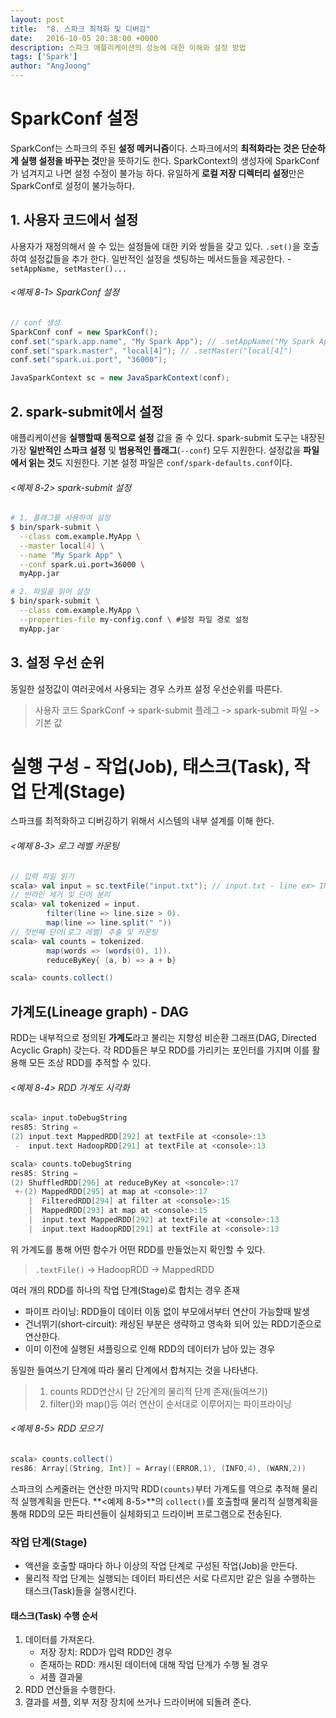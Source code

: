 ```yaml
---
layout: post
title:  "8. 스파크 최적화 및 디버깅"
date:   2016-10-05 20:38:00 +0000
description: 스파크 애플리케이션의 성능에 대한 이해와 설정 방법
tags: ['Spark']
author: "AngJoong"
---
```


# SparkConf 설정
SparkConf는 스파크의 주된 **설정 메커니즘**이다.
스파크에서의 **최적화라는 것은 단순하게 실행 설정을 바꾸는 것**만을 뜻하기도 한다.
SparkContext의 생성자에 SparkConf가 넘겨지고 나면 설정 수정이 불가능 하다.
유일하게 **로컬 저장 디렉터리 설정**만은 SparkConf로 설정이 불가능하다.

## 1. 사용자 코드에서 설정
사용자가 재정의해서 쓸 수 있는 설정들에 대한 키와 쌍들을 갖고 있다.
`.set()`을 호출하여 설정값들을 추가 한다.
일반적인 설정을 셋팅하는 메서드들을 제공한다. - `setAppName, setMaster()...`

###### <예제 8-1> SparkConf 설정
```java
// conf 생성
SparkConf conf = new SparkConf();
conf.set("spark.app.name", "My Spark App"); // .setAppName("My Spark App")
conf.set("spark.master", "local[4]"); // .setMaster("local[4]")
conf.set("spark.ui.port", "36000");

JavaSparkContext sc = new JavaSparkContext(conf);
```

## 2. spark-submit에서 설정
애플리케이션을 **실행할때 동적으로 설정** 값을 줄 수 있다.
spark-submit 도구는 내장된 가장 **일반적인 스파크 설정** 및 **범용적인 플래그**(`--conf`) 모두 지원한다.
설정값을 **파일에서 읽는 것**도 지원한다. 기본 설정 파일은 `conf/spark-defaults.conf`이다.

###### <예제 8-2> spark-submit 설정
```bash
# 1. 플래그를 사용하여 설정
$ bin/spark-submit \
  --class com.example.MyApp \
  --master local[4] \
  --name "My Spark App" \
  --conf spark.ui.port=36000 \
  myApp.jar

# 2. 파일을 읽어 설정
$ bin/spark-submit \
  --class com.example.MyApp \
  --properties-file my-config.conf \ #설정 파일 경로 설정
  myApp.jar
```

## 3. 설정 우선 순위
동일한 설정값이 여러곳에서 사용되는 경우 스카프 설정 우선순위를 따른다.
> 사용자 코드 SparkConf -> spark-submit 플레그 -> spark-submit 파일 -> 기본 값


# 실행 구성 - 작업(Job), 태스크(Task), 작업 단계(Stage)
스파크를 최적화하고 디버깅하기 위해서 시스템의 내부 설계를 이해 한다.

###### <예제 8-3> 로그 레벨 카운팅
``` scala
// 입력 파일 읽기
scala> val input = sc.textFile("input.txt"); // input.txt - line ex> INFO back to normal messages
// 빈라인 제거 및 단어 분리
scala> val tokenized = input.
		filter(line => line.size > 0).
        map(line => line.split(" "))
// 첫번째 단어(로그 레벨) 추출 및 카운팅
scala> val counts = tokenized.
		map(words => (words(0), 1)).
        reduceByKey{ (a, b) => a + b}

scala> counts.collect()
```

## 가계도(Lineage graph) - DAG
RDD는 내부적으로 정의된 **가계도**라고 불리는 지향성 비순환 그래프(DAG, Directed Acyclic Graph) 갖는다.
각 RDD들은 부모 RDD를 가리키는 포인터를 가지며 이를 활용해 모든 조상 RDD를 추적할 수 있다.

###### <예제 8-4> RDD 가계도 시각화
```scala
scala> input.toDebugString
res85: String =
(2) input.text MappedRDD[292] at textFile at <console>:13
 -  input.text HadoopRDD[291] at textFile at <console>:13

scala> counts.toDebugString
res85: String =
(2) ShuffledRDD[296] at reduceByKey at <soncole>:17
 +-(2) MappedRDD[295] at map at <console>:17
    |  FilteredRDD[294] at filter at <console>:15
    |  MappedRDD[293] at map at <console>:15
    |  input.text MappedRDD[292] at textFile at <console>:13
    |  input.text HadoopRDD[291] at textFile at <console>:13
```
위 가계도를 통해 어떤 함수가 어떤 RDD를 만들었는지 확인할 수 있다.
> `.textFile()` -> HadoopRDD -> MappedRDD

여러 개의 RDD를 하나의 작업 단계(Stage)로 합치는 경우 존재
* 파이프 라이닝: RDD들이 데이터 이동 없이 부모에서부터 연산이 가능할때 발생
* 건너뛰기(short-circuit): 캐싱된 부분은 생략하고 영속화 되어 있는 RDD기준으로 연산한다.
* 이미 이전에 실행된 셔플링으로 인해 RDD의 데이터가 남아 있는 경우

동일한 들여쓰기 단계에 따라 물리 단계에서 합쳐지는 것을 나타낸다.
> 1. counts RDD연산시 단 2단계의 물리적 단계 존재(들여쓰기)
> 2. filter()와 map()등 여러 연산이 순서대로 이루어지는 파이프라이닝



###### <예제 8-5> RDD 모으기
```scala
scala> counts.collect()
res86: Array[(String, Int)] = Array((ERROR,1), (INFO,4), (WARN,2))
```
스파크의 스케줄러는 연산한 마지막 RDD`(counts)`부터 가계도를 역으로 추적해 물리적 실행계획을 만든다.
**<예제 8-5>**의 `collect()`를 호출할때 물리적 실행계획을 통해 RDD의 모든 파티션들이 실체화되고 드라이버 프로그램으로 전송된다.

### 작업 단계(Stage)
* 액션을 호출할 때마다 하나 이상의 작업 단계로 구성된 작업(Job)을 만든다.
* 물리적 작업 단계는 실행되는 데이터 파티션은 서로 다르지만 같은 일을 수행하는 태스크(Task)들을 실행시킨다.

#### 태스크(Task) 수행 순서
1. 데이터를 가져온다.
	* 저장 장치: RDD가 입력 RDD인 경우
	* 존재하는 RDD: 캐시된 데이터에 대해 작업 단계가 수행 될 경우
	* 셔플 결과물
2. RDD 연산들을 수행한다.
3. 결과를 셔플, 외부 저장 장치에 쓰거나 드라이버에 되돌려 준다.
